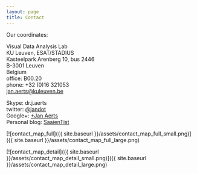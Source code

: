 ```yaml
---
layout: page
title: Contact
---
```

Our coordinates:

Visual Data Analysis Lab<br/>
KU Leuven, ESAT/STADIUS<br/>
Kasteelpark Arenberg 10, bus 2446<br/>
B-3001 Leuven<br/>
Belgium<br/>
office: B00.20<br/>
phone: +32 (0)16 321053<br/>
jan.aerts@kuleuven.be<br/>

Skype: dr.j.aerts<br/>
twitter: [@jandot](http://twitter.com/jandot)<br/>
Google+: [+Jan Aerts](https://plus.google.com/u/0/110144902760205526841)<br/>
Personal blog: [SaaienTist](http://saaientist.blogspot.com)

[![contact_map_full]({{ site.baseurl }}/assets/contact_map_full_small.png)]({{ site.baseurl }}/assets/contact_map_full_large.png)

[![contact_map_detail]({{ site.baseurl }}/assets/contact_map_detail_small.png)]({{ site.baseurl }}/assets/contact_map_detail_large.png)
